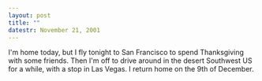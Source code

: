 ```yaml
---
layout: post
title: ""
datestr: November 21, 2001
---
```


I'm home today, but I fly tonight to San Francisco to spend Thanksgiving with
some friends. Then I'm off to drive around in the desert Southwest US for a
while, with a stop in Las Vegas. I return home on the 9th of December.

